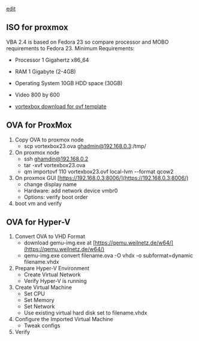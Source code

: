 [edit](https://github.com/2cld/netstack/edit/master/docs/ops/backup/vortexbox/README.md)

## ISO for proxmox
VBA 2.4 is based on Fedora 23 so compare processor and MOBO requirements to Fedora 23. Minimum Requirements: 
- Processor 1 Gigahertz x86_64
- RAM 1 Gigabyte (2-4GB)
- Operating System 10GB HDD space (30GB)
- Video 800 by 600

- [vortexbox download for ovf template](https://wiki.vortexbox.org/available_images#vortexbox_23_ovf_templates)

## OVA for ProxMox
1. Copy OVA to proxmox node
   - scp vortexbox23.ova ghadmin@192.168.0.3:/tmp/
2. On proxmox node
   - ssh ghamdin@192.168.0.2
   - tar -xvf vortexbox23.ova
   - qm importovf 110 vortexbox23.ovf local-lvm --format qcow2
3. On proxmox GUI [https://192.168.0.3:8006/](https://192.168.0.3:8006/)
   - change display name
   - Hardware: add network device vmbr0
   - Options: verify boot order
4. boot vm and verify

   
## OVA for Hyper-V
1. Convert OVA to VHD Format
   - download gemu-img.exe at [https://qemu.weilnetz.de/w64/](https://qemu.weilnetz.de/w64/)
   - qemu-img.exe convert filename.ova -O vhdx -o subformat=dynamic filename.vhdx
2. Prepare Hyper-V Environment
   - Create Virtual Network
   - Verify Hyper-V is running
3. Create Virtual Machine
   - Set CPU
   - Set Memory
   - Set Network
   - Use existing virtual hard disk set to filename.vhdx
4. Configure the Imported Virtual Machine
   - Tweak configs
5. Verify
